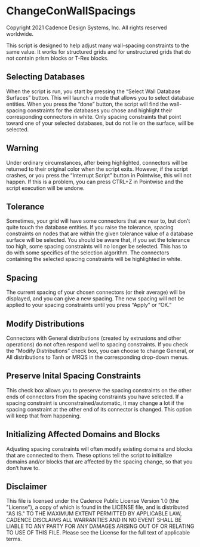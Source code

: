 # ChangeConWallSpacings
Copyright 2021 Cadence Design Systems, Inc. All rights reserved worldwide.

This script is designed to help adjust many wall-spacing constraints to the same value. It works for structured grids and for unstructured grids that do not contain prism blocks or T-Rex blocks.

## Selecting Databases
When the script is run, you start by pressing the “Select Wall Database Surfaces” button. This will launch a mode that allows you to select database entities. When you press the “done” button, the script will find the wall-spacing constraints for the databases you chose and highlight their corresponding connectors in white. Only spacing constraints that point toward one of your selected databases, but do not lie on the surface, will be selected.

## Warning
Under ordinary circumstances, after being highlighted, connectors will be returned to their original color when the script exits. However, if the script crashes, or you press the “Interrupt Script” button in Pointwise, this will not happen. If this is a problem, you can press CTRL+Z in Pointwise and the script execution will be undone.

## Tolerance
Sometimes, your grid will have some connectors that are near to, but don’t quite touch the database entities. If you raise the tolerance, spacing constraints on nodes that are within the given tolerance value of a database surface will be selected. You should be aware that, if you set the tolerance too high, some spacing constraints will no longer be selected. This has to do with some specifics of the selection algorithm. The connectors containing the selected spacing constraints will be highlighted in white. 

## Spacing
The current spacing of your chosen connectors (or their average) will be displayed, and you can give a new spacing. The new spacing will not be applied to your spacing constraints until you press “Apply” or “OK.”

## Modify Distributions
Connectors with General distributions (created by extrusions and other operations) do not often respond well to spacing constraints. If you check the “Modify Distributions” check box, you can choose to change General, or All distributions to Tanh or MRQS in the corresponding drop-down menus.

## Preserve Inital Spacing Constraints
This check box allows you to preserve the spacing constraints on the other ends of connectors from the spacing constraints you have selected. If a spacing constraint is unconstrained/automatic, it may change a lot if the spacing constraint at the other end of its connector is changed. This option will keep that from happening.

## Initializing Affected Domains and Blocks
Adjusting spacing constraints will often modify existing domains and blocks that are connected to them. These options tell the script to initialize domains and/or blocks that are affected by the spacing change, so that you don’t have to.

## Disclaimer
This file is licensed under the Cadence Public License Version 1.0 (the "License"), a copy of which is found in the LICENSE file, and is distributed "AS IS." 
TO THE MAXIMUM EXTENT PERMITTED BY APPLICABLE LAW, CADENCE DISCLAIMS ALL WARRANTIES AND IN NO EVENT SHALL BE LIABLE TO ANY PARTY FOR ANY DAMAGES ARISING OUT OF OR RELATING TO USE OF THIS FILE. 
Please see the License for the full text of applicable terms.
